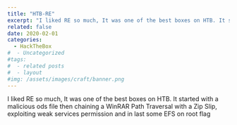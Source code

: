```yaml
---
title: "HTB-RE"
excerpt: "I liked RE so much, It was one of the best boxes on HTB. It started with a malicious ods file then chaining a WinRAR Path Traversal with..."
related: false
date: 2020-02-01
categories:
  - HackTheBox
#  - Uncategorized
#tags:
#  - related posts
#  - layout
#img: /assets/images/craft/banner.png
---
```



I liked RE so much, It was one of the best boxes on HTB. It started with a malicious ods file then chaining a WinRAR Path Traversal with a Zip Slip, exploiting weak services permission and in last some EFS on root flag
